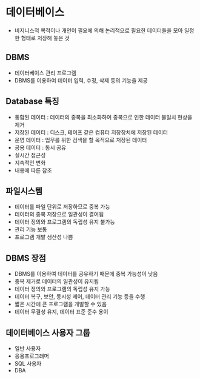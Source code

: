 # 데이터베이스
- 비지니스적 목적이나 개인이 필요에 의해 논리적으로 필요한 데이터들을 모아 일정한 형태로 저장해 놓은 것

## DBMS
- 데이터베이스 관리 프로그램
- DBMS를 이용하여 데이터 입력, 수정, 삭제 등의 기능을 제공

## Database 특징
- 통합된 데이터 : 데이터의 중복을 최소화하여 중복으로 인한 데이터 불일치 현상을 제거
- 저장된 데이터 : 디스크, 테이프 같은 컴퓨터 저장장치에 저장된 데이터
- 운영 데이터 : 업무를 위한 검색을 할 목적으로 저장된 데이터
- 공용 데이터 : 동시 공유
- 실시간 접근성 
- 지속적인 변화
- 내용에 따른 참조

## 파일시스템
- 데이터를 파일 단위로 저장하므로 중복 가능
- 데이터의 중복 저장으로 일관성이 결여됨
- 데이터 정의와 프로그램의 독립성 유지 불가능
- 관리 기능 보통
- 프로그램 개발 생산성 나쁨

## DBMS 장점
- DBMS를 이용하여 데이터를 공유하기 때문에 중복 가능성이 낮음
- 중복 제거로 데이터의 일관성이 유지됨
- 데이터 정의와 프로그램의 독립성 유지 가능
- 데이터 복구, 보안, 동시성 제어, 데이터 관리 기능 등을 수행
- 짧은 시간에 큰 프로그램을 개발할 수 있음
- 데이터 무결성 유지, 데이터 표준 준수 용이

## 데이터베이스 사용자 그룹
- 일반 사용자
- 응용프로그래머
- SQL 사용자
- DBA